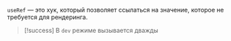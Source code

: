`useRef` — это хук, который позволяет ссылаться на значение, которое не требуется для рендеринга.

>[!success] В `dev` режиме вызывается дважды


